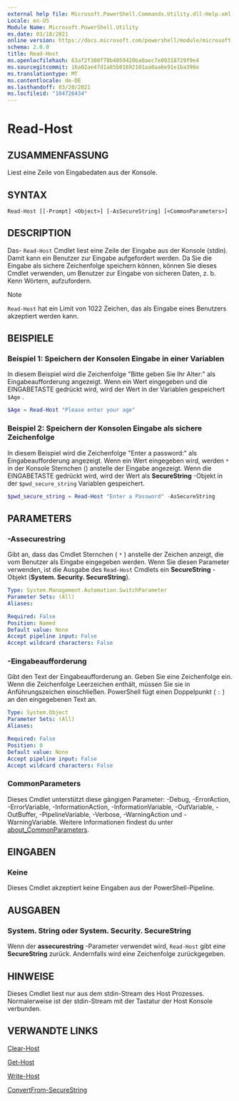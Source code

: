 ```yaml
---
external help file: Microsoft.PowerShell.Commands.Utility.dll-Help.xml
Locale: en-US
Module Name: Microsoft.PowerShell.Utility
ms.date: 03/18/2021
online version: https://docs.microsoft.com/powershell/module/microsoft.powershell.utility/read-host?view=powershell-7&WT.mc_id=ps-gethelp
schema: 2.0.0
title: Read-Host
ms.openlocfilehash: 63af2f300f78b4059420ba0aec7e09318729f9e4
ms.sourcegitcommit: 16a02ae47d1a85b01692101aa0aa6e91e1ba398e
ms.translationtype: MT
ms.contentlocale: de-DE
ms.lasthandoff: 03/20/2021
ms.locfileid: "104726434"
---
```

# Read-Host

## ZUSAMMENFASSUNG
Liest eine Zeile von Eingabedaten aus der Konsole.

## SYNTAX

```
Read-Host [[-Prompt] <Object>] [-AsSecureString] [<CommonParameters>]
```

## DESCRIPTION

Das- `Read-Host` Cmdlet liest eine Zeile der Eingabe aus der Konsole (stdin). Damit kann ein Benutzer zur Eingabe aufgefordert werden. Da Sie die Eingabe als sichere Zeichenfolge speichern können, können Sie dieses Cmdlet verwenden, um Benutzer zur Eingabe von sicheren Daten, z. b. Kenn Wörtern, aufzufordern.

> [!NOTE]
> `Read-Host` hat ein Limit von 1022 Zeichen, das als Eingabe eines Benutzers akzeptiert werden kann.

## BEISPIELE

### Beispiel 1: Speichern der Konsolen Eingabe in einer Variablen

In diesem Beispiel wird die Zeichenfolge "Bitte geben Sie Ihr Alter:" als Eingabeaufforderung angezeigt. Wenn ein Wert eingegeben und die EINGABETASTE gedrückt wird, wird der Wert in der Variablen gespeichert `$Age` .

```powershell
$Age = Read-Host "Please enter your age"
```

### Beispiel 2: Speichern der Konsolen Eingabe als sichere Zeichenfolge

In diesem Beispiel wird die Zeichenfolge "Enter a password:" als Eingabeaufforderung angezeigt. Wenn ein Wert eingegeben wird, werden `*` in der Konsole Sternchen () anstelle der Eingabe angezeigt. Wenn die EINGABETASTE gedrückt wird, wird der Wert als **SecureString** -Objekt in der `$pwd_secure_string` Variablen gespeichert.

```powershell
$pwd_secure_string = Read-Host "Enter a Password" -AsSecureString
```

## PARAMETERS

### -Assecurestring

Gibt an, dass das Cmdlet Sternchen ( `*` ) anstelle der Zeichen anzeigt, die vom Benutzer als Eingabe eingegeben werden. Wenn Sie diesen Parameter verwenden, ist die Ausgabe des `Read-Host` Cmdlets ein **SecureString** -Objekt (**System. Security. SecureString**).

```yaml
Type: System.Management.Automation.SwitchParameter
Parameter Sets: (All)
Aliases:

Required: False
Position: Named
Default value: None
Accept pipeline input: False
Accept wildcard characters: False
```

### -Eingabeaufforderung

Gibt den Text der Eingabeaufforderung an. Geben Sie eine Zeichenfolge ein. Wenn die Zeichenfolge Leerzeichen enthält, müssen Sie sie in Anführungszeichen einschließen. PowerShell fügt einen Doppelpunkt ( `:` ) an den eingegebenen Text an.

```yaml
Type: System.Object
Parameter Sets: (All)
Aliases:

Required: False
Position: 0
Default value: None
Accept pipeline input: False
Accept wildcard characters: False
```

### CommonParameters

Dieses Cmdlet unterstützt diese gängigen Parameter: -Debug, -ErrorAction, -ErrorVariable, -InformationAction, -InformationVariable, -OutVariable, -OutBuffer, -PipelineVariable, -Verbose, -WarningAction und -WarningVariable. Weitere Informationen findest du unter [about_CommonParameters](https://go.microsoft.com/fwlink/?LinkID=113216).

## EINGABEN

### Keine

Dieses Cmdlet akzeptiert keine Eingaben aus der PowerShell-Pipeline.

## AUSGABEN

### System. String oder System. Security. SecureString

Wenn der **assecurestring** -Parameter verwendet wird, `Read-Host` gibt eine **SecureString** zurück. Andernfalls wird eine Zeichenfolge zurückgegeben.

## HINWEISE

Dieses Cmdlet liest nur aus dem stdin-Stream des Host Prozesses. Normalerweise ist der stdin-Stream mit der Tastatur der Host Konsole verbunden.

## VERWANDTE LINKS

[Clear-Host](../microsoft.powershell.core/clear-host.md)

[Get-Host](Get-Host.md)

[Write-Host](Write-Host.md)

[ConvertFrom-SecureString](../Microsoft.PowerShell.Security/ConvertFrom-SecureString.md)
